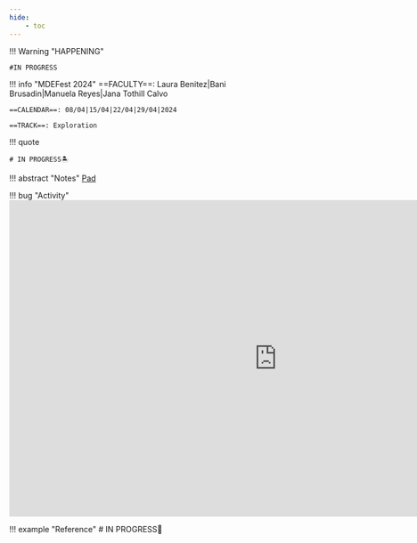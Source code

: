 ```yaml
---
hide:
    - toc
---
```


!!! Warning "HAPPENING"  
    
    #IN PROGRESS

!!! info "MDEFest 2024"
    ==FACULTY==: Laura Benitez|Bani Brusadin|Manuela Reyes|Jana Tothill Calvo
    
    ==CALENDAR==: 08/04|15/04|22/04|29/04|2024

    ==TRACK==: Exploration

!!! quote

    # IN PROGRESS🏝️
    
    
!!! abstract "Notes"
    [Pad](https://pad.riseup.net/p/MDEF_Curation_FEST-keep)

   
!!! bug "Activity"
    <iframe src="https://docs.google.com/presentation/d/e/2PACX-1vQTuDzSJCLKvjgkr6_BML0DBQLE16VeR9D2zrPERPT28tSgrrM6uvJ4WEhismlNd9kfCV5ueMJwULze/embed?start=false&loop=false&delayms=3000" frameborder="0" width="960" height="569" allowfullscreen="true" mozallowfullscreen="true" webkitallowfullscreen="true"></iframe>
    
!!! example "Reference"
    # IN PROGRESS🧐
